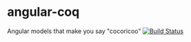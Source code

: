 angular-coq
===========

Angular models that make you say "cocoricoo" [![Build Status](https://travis-ci.org/squareteam/angular-coq.svg)](https://travis-ci.org/squareteam/angular-coq)
